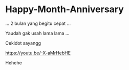 # Happy-Month-Anniversary
...
2 bulan yang begitu cepat ...

Yaudah gak usah lama lama ...

Cekidot sayangg

https://youtu.be/-X-aMrHebHE

Hehehe

